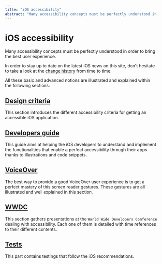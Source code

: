 ```yaml
---
title: "iOS accessibility"
abstract: "Many accessibility concepts must be perfectly understood in order to bring the best user experience"
---
```


# iOS accessibility

Many accessibility concepts must be perfectly understood in order to bring the best user experience.

In order to stay up to date on the latest iOS news on this site, don't hesitate to take a look at the [change&nbsp;history](changeHistory/) from time to time.

All these basic and advanced notions are illustrated and explained within the following sections:

## [Design criteria](design/)
This section introduces the different accessibility criteria for getting an accessible iOS application.

## [Developers guide](development/)
This guide aims at helping the iOS developers to understand and implement the functionalities that enable a perfect accessibility through their apps thanks to illustrations and code snippets.

## [VoiceOver](voiceover/)
The best way to provide a good VoiceOver user experience is to get a perfect mastery of this screen reader gestures.
These gestures are all illustrated and well explained in this section.

## [WWDC](wwdc/)
This section gathers presentations at the `World Wide Developers Conference` dealing with accessibility.
Each one of them is detailed with time references to their different contents.

## [Tests](test/)
This part contains testings that follow the iOS recommendations.

